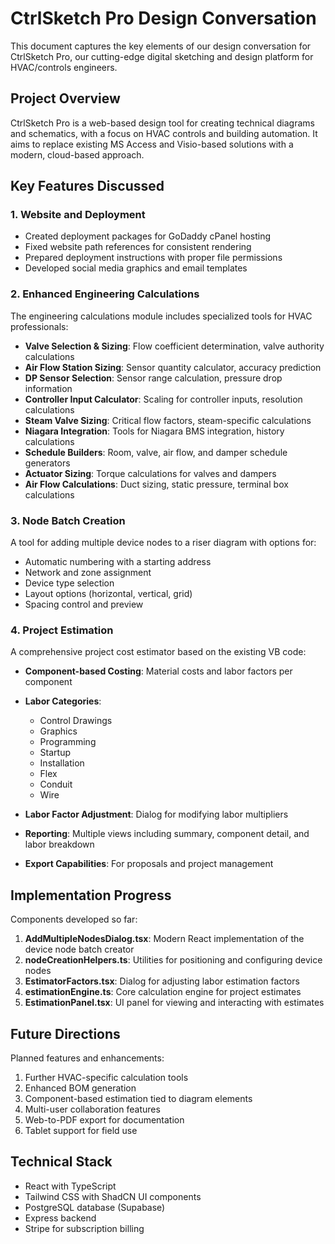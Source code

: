 # CtrlSketch Pro Design Conversation

This document captures the key elements of our design conversation for CtrlSketch Pro, our cutting-edge digital sketching and design platform for HVAC/controls engineers.

## Project Overview

CtrlSketch Pro is a web-based design tool for creating technical diagrams and schematics, with a focus on HVAC controls and building automation. It aims to replace existing MS Access and Visio-based solutions with a modern, cloud-based approach.

## Key Features Discussed

### 1. Website and Deployment

- Created deployment packages for GoDaddy cPanel hosting
- Fixed website path references for consistent rendering
- Prepared deployment instructions with proper file permissions
- Developed social media graphics and email templates

### 2. Enhanced Engineering Calculations

The engineering calculations module includes specialized tools for HVAC professionals:

- **Valve Selection & Sizing**: Flow coefficient determination, valve authority calculations
- **Air Flow Station Sizing**: Sensor quantity calculator, accuracy prediction
- **DP Sensor Selection**: Sensor range calculation, pressure drop information
- **Controller Input Calculator**: Scaling for controller inputs, resolution calculations
- **Steam Valve Sizing**: Critical flow factors, steam-specific calculations
- **Niagara Integration**: Tools for Niagara BMS integration, history calculations
- **Schedule Builders**: Room, valve, air flow, and damper schedule generators
- **Actuator Sizing**: Torque calculations for valves and dampers
- **Air Flow Calculations**: Duct sizing, static pressure, terminal box calculations

### 3. Node Batch Creation

A tool for adding multiple device nodes to a riser diagram with options for:
- Automatic numbering with a starting address
- Network and zone assignment
- Device type selection
- Layout options (horizontal, vertical, grid)
- Spacing control and preview

### 4. Project Estimation

A comprehensive project cost estimator based on the existing VB code:

- **Component-based Costing**: Material costs and labor factors per component
- **Labor Categories**:
  - Control Drawings
  - Graphics
  - Programming
  - Startup
  - Installation
  - Flex
  - Conduit
  - Wire

- **Labor Factor Adjustment**: Dialog for modifying labor multipliers
- **Reporting**: Multiple views including summary, component detail, and labor breakdown
- **Export Capabilities**: For proposals and project management

## Implementation Progress

Components developed so far:

1. **AddMultipleNodesDialog.tsx**: Modern React implementation of the device node batch creator
2. **nodeCreationHelpers.ts**: Utilities for positioning and configuring device nodes
3. **EstimatorFactors.tsx**: Dialog for adjusting labor estimation factors
4. **estimationEngine.ts**: Core calculation engine for project estimates
5. **EstimationPanel.tsx**: UI panel for viewing and interacting with estimates

## Future Directions

Planned features and enhancements:

1. Further HVAC-specific calculation tools
2. Enhanced BOM generation
3. Component-based estimation tied to diagram elements
4. Multi-user collaboration features
5. Web-to-PDF export for documentation
6. Tablet support for field use

## Technical Stack

- React with TypeScript
- Tailwind CSS with ShadCN UI components
- PostgreSQL database (Supabase)
- Express backend
- Stripe for subscription billing